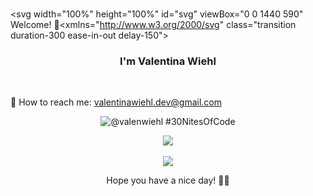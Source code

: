 ### 

<svg width="100%" height="100%" id="svg" viewBox="0 0 1440 590" <text>Welcome! 💜</text><xmlns="http://www.w3.org/2000/svg" class="transition duration-300 ease-in-out delay-150"><defs><linearGradient id="gradient" x1="0%" y1="50%" x2="100%" y2="50%"><stop offset="5%" stop-color="#F78DA7"></stop><stop offset="95%" stop-color="#8ED1FC"></stop></linearGradient></defs><path d="M 0,600 L 0,225 C 104.07142857142858,192.03571428571428 208.14285714285717,159.07142857142858 321,174 C 433.85714285714283,188.92857142857142 555.4999999999999,251.75 686,280 C 816.5000000000001,308.25 955.8571428571429,301.92857142857144 1083,287 C 1210.142857142857,272.07142857142856 1325.0714285714284,248.53571428571428 1440,225 L 1440,600 L 0,600 Z" stroke="none" stroke-width="0" fill="url(#gradient)" fill-opacity="1" class="transition-all duration-300 ease-in-out delay-150 path-0" transform="rotate(-180 720 300)"></path></svg>

<h3 align="center"> I'm Valentina Wiehl </h3> </br>


📩 How to reach me: valentinawiehl.dev@gmail.com

<div align="center">

  ![@valenwiehl #30NitesOfCode](https://www.codedex.io/api/petStatus?user=valenwiehl)


  ![](https://github-readme-stats.vercel.app/api/top-langs/?username=wiehl-valentina&theme=nightowl&hide_border=false&include_all_commits=false&count_private=false&layout=compact)<br/><br/>
  ![](https://github-readme-streak-stats.herokuapp.com/?user=wiehl-valentina&theme=nightowl&hide_border=false)


  
</div>



  


<p align="center"> Hope you have a nice day! 🧚‍♀️ </p>


